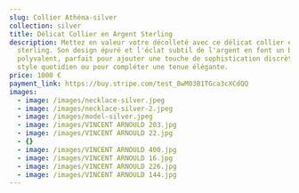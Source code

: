 ```yaml
---
slug: Collier Athéna-silver
collection: silver
title: Délicat Collier en Argent Sterling
description: Mettez en valeur votre décolleté avec ce délicat collier en argent
  sterling. Son design épuré et l'éclat subtil de l'argent en font un bijou
  polyvalent, parfait pour ajouter une touche de sophistication discrète à votre
  style quotidien ou pour compléter une tenue élégante.
price: 1000 €
payment_link: https://buy.stripe.com/test_8wM03B1TGca3cXCdQQ
images:
  - image: /images/necklace-silver.jpeg
  - image: /images/necklace-silver-2.jpeg
  - image: /images/model-silver.jpeg
  - image: /images/VINCENT ARNOULD 203.jpg
  - image: /images/VINCENT ARNOULD 22.jpg
  - {}
  - image: /images/VINCENT ARNOULD 400.jpg
  - image: /images/VINCENT ARNOULD 16.jpg
  - image: /images/VINCENT ARNOULD 226.jpg
  - image: /images/VINCENT ARNOULD 144.jpg
---
```

